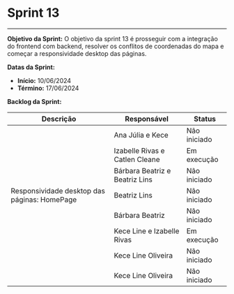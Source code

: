 # **Sprint 13**
<hr style="border: 0; height: 1px; background-color: #000000;">

**Objetivo da Sprint:**
O objetivo da sprint 13 é prosseguir com a integração do frontend com backend, resolver os conflitos de coordenadas do mapa e começar a responsividade desktop das páginas.

**Datas da Sprint:**

- **Início:** 10/06/2024
- **Término:** 17/06/2024

**Backlog da Sprint:**

| Descrição | Responsável | Status |
|------------|-------------|-----------------------|
|  | Ana Júlia e Kece| Não iniciado |
|  | Izabelle Rivas e Catlen Cleane| Em execução  |
|  | Bárbara Beatriz e Beatriz Lins| Não iniciado |
| Responsividade desktop das páginas: HomePage | Beatriz Lins | Não iniciado |
|  | Bárbara Beatriz | Não iniciado |
|  | Kece Line e Izabelle Rivas | Em execução  |
|  | Kece Line Oliveira| Não iniciado  |
|  | Kece Line Oliveira| Não iniciado  |


